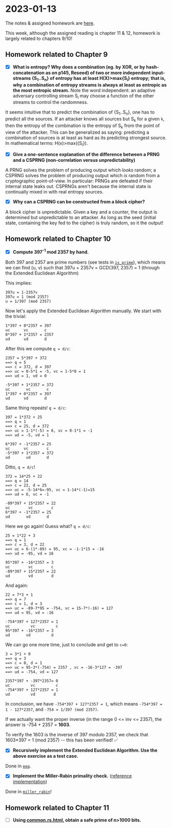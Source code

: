 # 2023-01-13
The notes & assigned homework are [here](https://uncloak.org/courses/rust+cryptography+engineering/course-2023-01-13+Session+7+Notes).

This week, although the assigned reading is chapter 11 & 12, homework is largely related to chapters 9/10!

## Homework related to Chapter 9

* [x] **What is entropy? Why does a combination (eg. by XOR, or by hash-concatenation as on p145, Reseed) of two or more independent input-streams {S<sub>1</sub>..S<sub>n</sub>} of entropy has at least H(X)>max{S<sub>i</sub>} entropy; that is, why a combination of entropy streams is always at least as entropic as the most entropic stream.** Note the word independent: an adaptive adversary controlling stream S<sub>i</sub> may choose a function of the other streams to control the randomness.

It seems intuitive that to predict the combination of {S<sub>1</sub>..S<sub>n</sub>}, one has to predict all the sources. If an attacker knows all sources but S<sub>k</sub> for a given `k`, then the entropy of the combination is the entropy of S<sub>k</sub> from the point of view of the attacker. This can be generalized as saying: predicting a combination of sources is at least as hard as its predicting strongest source. In mathematical terms: H(x)>max({S<sub>i</sub>}).

* [x] **Give a one-sentence explanation of the difference between a PRNG and a CSPRNG (non-correlation versus unpredictability)**

A PRNG solves the problem of producing output which _looks_ random; a CSPRNG solves the problem of producing output which _is_ random from a cryptographic point-of-view. In particular: PRNGs are defeated if their internal state leaks out. CSPRNGs aren't because the internal state is continually mixed in with real entropy sources.

* [x] **Why can a CSPRNG can be constructed from a block cipher?**

A block cipher is unpredictable. Given a key and a counter, the output is determined but unpredictable to an attacker. As long as the seed (initial state, containing the key fed to the cipher) is truly random, so it the output!

## Homework related to Chapter 10

* [x] **Compute 397<sup>-1</sup> mod 2357 by hand.**

Both 397 and 2357 are prime numbers (see tests in [`is_prime`](./is_prime/)), which means we can find (u, v) such that 397u + 2357v = GCD(397, 2357) = 1 (through the Extended Euclidean Algorithm)

This implies:
```
397u = 1-2357v
397u = 1 (mod 2357)
u = 1/397 (mod 2357)
```

Now let's apply the Extended Euclidean Algorithm manually. We start with the trivial:
```
1*397 + 0*2357 = 397
uc      vc       c
0*397 + 1*2357 = 2357
ud      vd       d
```

After this we compute `q = d/c`:
```
2357 = 5*397 + 372
==> q = 5
==> c = 372, d = 397
==> uc = 0-5*1 = -5, vc = 1-5*0 = 1
==> ud = 1, vd = 0

-5*397 + 1*2357 = 372
uc       vc       c
1*397 + 0*2357 = 397
ud      vd       d
```

Same thing repeats! `q = d/c`:
```
397 = 1*372 + 25
==> q = 1
==> c = 25, d = 372
==> uc = 1-1*(-5) = 6, vc = 0-1*1 = -1
==> ud = -5, vd = 1

6*397 + -1*2357 = 25
uc      vc        c
-5*397 + 1*2357 = 372
ud       vd       d
```

Ditto, `q = d/c`!
```
372 = 14*25 + 22
==> q = 14
==> c = 22, d = 25
==> uc = -5-14*6=-95, vc = 1-14*(-1)=15
==> ud = 6, vc = -1

-89*397 + 15*2357 = 22
uc        vc        c
6*397 + -1*2357 = 25
ud       vd       d
```

Here we go again! Guess what? `q = d/c`:
```
25 = 1*22 + 3
==> q = 1
==> c = 3, d = 22
==> uc = 6-(1*-89) = 95, vc = -1-1*15 = -16
==> ud = -95, vd = 16

95*397 + -16*2357 = 3
uc        vc        c
-89*397 + 15*2357 = 22
ud        vd        d
```

And again:
```
22 = 7*3 + 1
==> q = 7
==> c = 1, d = 3
==> uc = -89-7*95 = -754, vc = 15-7*(-16) = 127
==> ud = 95, vd = -16

-754*397 + 127*2357 = 1
uc         vc         c
95*397 + -16*2357 = 3
ud       vd         d
```

We can go one more time, just to conclude and get to `c=0`:
```
3 = 3*1 + 0 
==> q = 3
==> c = 0, d = 1
==> uc = 95-3*(-754) = 2357 , vc = -16-3*127 = -397
==> ud = -754, vd = 127

2357*397 + -397*2357= 0
uc         vc         c
-754*397 + 127*2357 = 1
ud         vd        d
```

In conclusion, we have `-754*397 + 127*2357 = 1`, which means `-754*397 = 1 - 127*2357`, and `-754 = 1/397 (mod 2357)`.

If we actually want the proper inverse (in the range 0 <= inv <= 2357), the answer is -754 + 2357 = **1603**.

To verify the 1603 is the inverse of 397 modulo 2357, we check that 1603*397 = 1 (mod 2357) -- this has been verified! :white_check_mark:

* [x] **Recursively implement the Extended Euclidean Algorithm. Use the above exercise as a test case.**

Done in [`eea`](./eea/).

* [x] **Implement the Miller-Rabin primality check.** ([reference implementation](https://docs.rs/pumpkin/2.0.1/src/pumpkin/common.rs.html#213))

Done in [`miller_rabin`](./miller_rabin/)!

## Homework related to Chapter 11

* [ ] **Using [common.rs.html](https://docs.rs/pumpkin/2.0.1/src/pumpkin/common.rs.html#106), obtain a safe prime of n>1000 bits.**